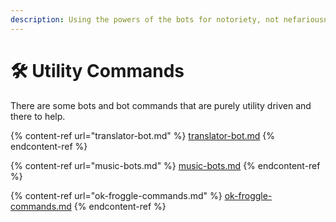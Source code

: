 ```yaml
---
description: Using the powers of the bots for notoriety, not nefariousness.
---
```


# 🛠 Utility Commands

There are some bots and bot commands that are purely utility driven and there to help.

{% content-ref url="translator-bot.md" %}
[translator-bot.md](translator-bot.md)
{% endcontent-ref %}

{% content-ref url="music-bots.md" %}
[music-bots.md](music-bots.md)
{% endcontent-ref %}

{% content-ref url="ok-froggle-commands.md" %}
[ok-froggle-commands.md](ok-froggle-commands.md)
{% endcontent-ref %}
